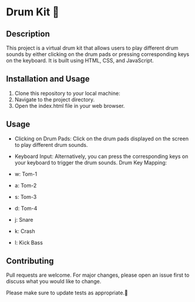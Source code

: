 # Drum Kit 🥁

## Description

This project is a virtual drum kit that allows users to play different drum sounds by either clicking on the drum pads or pressing corresponding keys on the keyboard. It is built using HTML, CSS, and JavaScript.

## Installation and Usage

1. Clone this repository to your local machine:
2. Navigate to the project directory.
3. Open the index.html file in your web browser.

## Usage
- Clicking on Drum Pads: Click on the drum pads displayed on the screen to play different drum sounds.
- Keyboard Input: Alternatively, you can press the corresponding keys on your keyboard to trigger the drum sounds.
Drum Key Mapping:

- w: Tom-1
- a: Tom-2
- s: Tom-3
- d: Tom-4
- j: Snare
- k: Crash
- l: Kick Bass

## Contributing

Pull requests are welcome. For major changes, please open an issue first to discuss what you would like to change.

Please make sure to update tests as appropriate.🚀
